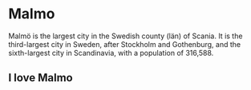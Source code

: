 # Malmo
Malmö is the largest city in the Swedish county (län) of Scania. It is the third-largest city in Sweden, after Stockholm and Gothenburg, and the sixth-largest city in Scandinavia, with a population of 316,588.

## I love Malmo